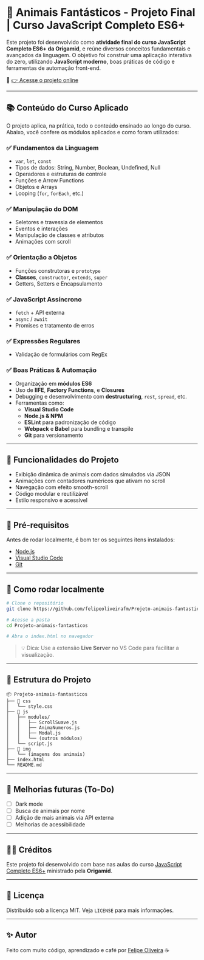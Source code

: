 # 🐾 Animais Fantásticos - Projeto Final | Curso JavaScript Completo ES6+

Este projeto foi desenvolvido como **atividade final do curso JavaScript Completo ES6+ da Origamid**, e reúne diversos conceitos fundamentais e avançados da linguagem. O objetivo foi construir uma aplicação interativa do zero, utilizando **JavaScript moderno**, boas práticas de código e ferramentas de automação front-end.

🔗 [👉 Acesse o projeto online](https://felipeoliveirafm.github.io/Projeto-animais-fantasticos/)

---

## 📚 Conteúdo do Curso Aplicado

O projeto aplica, na prática, todo o conteúdo ensinado ao longo do curso. Abaixo, você confere os módulos aplicados e como foram utilizados:

### ✅ **Fundamentos da Linguagem**
- `var`, `let`, `const`
- Tipos de dados: String, Number, Boolean, Undefined, Null
- Operadores e estruturas de controle
- Funções e Arrow Functions
- Objetos e Arrays
- Looping (`for`, `forEach`, etc.)

### ✅ **Manipulação do DOM**
- Seletores e travessia de elementos
- Eventos e interações
- Manipulação de classes e atributos
- Animações com scroll

### ✅ **Orientação a Objetos**
- Funções construtoras e `prototype`
- **Classes**, `constructor`, `extends`, `super`
- Getters, Setters e Encapsulamento

### ✅ **JavaScript Assíncrono**
- `fetch` + API externa
- `async` / `await`
- Promises e tratamento de erros

### ✅ **Expressões Regulares**
- Validação de formulários com RegEx

### ✅ **Boas Práticas & Automação**
- Organização em **módulos ES6**
- Uso de **IIFE**, **Factory Functions**, e **Closures**
- Debugging e desenvolvimento com **destructuring**, `rest`, `spread`, etc.
- Ferramentas como:
  - **Visual Studio Code**
  - **Node.js & NPM**
  - **ESLint** para padronização de código
  - **Webpack** e **Babel** para bundling e transpile
  - **Git** para versionamento

---

## 🧠 Funcionalidades do Projeto

- Exibição dinâmica de animais com dados simulados via JSON
- Animações com contadores numéricos que ativam no scroll
- Navegação com efeito smooth-scroll
- Código modular e reutilizável
- Estilo responsivo e acessível

---

## 🔧 Pré-requisitos

Antes de rodar localmente, é bom ter os seguintes itens instalados:

- [Node.js](https://nodejs.org/)
- [Visual Studio Code](https://code.visualstudio.com/)
- [Git](https://git-scm.com/)

---

## 🚀 Como rodar localmente

```bash
# Clone o repositório
git clone https://github.com/felipeoliveirafm/Projeto-animais-fantasticos.git

# Acesse a pasta
cd Projeto-animais-fantasticos

# Abra o index.html no navegador
```

> 💡 Dica: Use a extensão **Live Server** no VS Code para facilitar a visualização.

---

## 📁 Estrutura do Projeto

```
📦 Projeto-animais-fantasticos
├── 📁 css
│   └── style.css
├── 📁 js
│   ├── modules/
│   │   ├── ScrollSuave.js
│   │   ├── AnimaNumeros.js
│   │   ├── Modal.js
│   │   └── (outros módulos)
│   └── script.js
├── 📁 img
│   └── (imagens dos animais)
├── index.html
└── README.md
```

---

## 📌 Melhorias futuras (To-Do)

- [ ] Dark mode
- [ ] Busca de animais por nome
- [ ] Adição de mais animais via API externa
- [ ] Melhorias de acessibilidade

---

## 🧙‍♂️ Créditos

Este projeto foi desenvolvido com base nas aulas do curso [JavaScript Completo ES6+](https://www.origamid.com/curso/javascript-completo-es6/) ministrado pela **Origamid**.

---

## 🪪 Licença

Distribuído sob a licença MIT. Veja `LICENSE` para mais informações.

---

## ✨ Autor

Feito com muito código, aprendizado e café por [Felipe Oliveira](https://github.com/felipeoliveirafm) ☕
